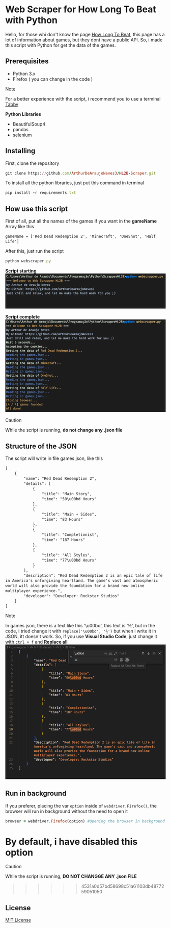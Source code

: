 # Web Scraper for How Long To Beat with Python

Hello, for those whi don't know the page [How Long To Beat](https://howlongtobeat.com/), this page has a lot of information about games, but they dont have a public API. So, i made this script with Python for get the data of the games.

## Prerequisites

- Python 3.x
- Firefox ( you can change in the code )

> [!NOTE]
> For a better experience with the script, i recommend you to use a terminal [Tabby](https://tabby.sh/)

**Python Libraries**

- BeautifulSoup4
- pandas
- selenium 

## Installing

First, clone the repository
```ruby
git clone https://github.com/ArthurDeAraujoNeves3/HL2B-Scraper.git
```

To install all the python libraries, just put this command in terminal
```ruby
pip install -r requirements.txt
```

## How use this script

First of all, put all the names of the games if you want in the **gameName** Array like this
```
gameName = ['Red Dead Redemption 2', 'Minecraft', 'OneShot', 'Half Life']
```

After this, just run the script
```ruby
python webscraper.py
```

**Script starting**
![Script starting](./docs/runningScript.png)

**Script complete**
![Script complete](./docs/scriptComplete.png)

> [!CAUTION]
> While the script is running, **do not change any .json file**

## Structure of the JSON

The script will write in file games.json, like this
```
[
    {
        "name": "Red Dead Redemption 2",
        "details": [
            {
                "title": "Main Story",
                "time": "50\u00bd Hours"
            },
            {
                "title": "Main + Sides",
                "time": "83 Hours"
            },
            {
                "title": "Completionist",
                "time": "187 Hours"
            },
            {
                "title": "All Styles",
                "time": "77\u00bd Hours"
            }
        ],
        "description": "Red Dead Redemption 2 is an epic tale of life in America's unforgiving heartland. The game's vast and atmospheric world will also provide the foundation for a brand new online multiplayer experience.",
        "developer": "Developer: Rockstar Studios"
    }
]
```

> [!NOTE]
> In games.json, there is a text like this '\u00bd', this text is '½', but in the code, i tried change it with ```replace('\u00bd', '½')``` but when i write it in JSON, itt doesn't work. So, if you use **Visual Studio Code**, just change it with `ctrl + f` and **Replace all**
![games.json filter](./docs/gamesJsonFilter.png)

## Run in background

If you preferer, placing the var `option` inside of `webdriver.Firefox()`, the browser will run in background without the need to open it

```ruby
browser = webdriver.Firefox(option) #Opening the browser in background
```

By default, i have disabled this option
=======
> [!CAUTION]
> While the script is running, **DO NOT CHANGGE ANY .json FILE**
>>>>>>> 4531a0d57bd58698c51a61103db4877259051050

## License

[MIT License](License)
